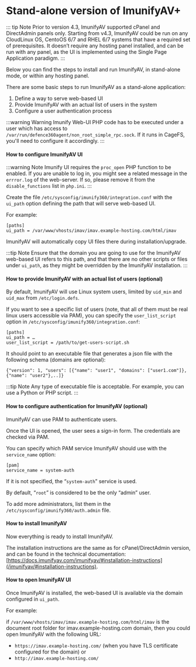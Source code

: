 # Stand-alone version of ImunifyAV+

::: tip Note
Prior to version 4.3, ImunifyAV supported cPanel and DirectAdmin panels only. Starting from v4.3, ImunifyAV could be run on any CloudLinux OS, CentoOS 6/7 and RHEL 6/7 systems that have a required set of prerequisites. It doesn’t require any hosting panel installed, and can be run with any panel, as the UI is implemented using the Single Page Application paradigm.
::: 

Below you can find the steps to install and run ImunifyAV, in stand-alone mode, or within any hosting panel.

There are some basic steps to run ImunifyAV as a stand-alone application:

1. Define a way to serve web-based UI
2. Provide ImunifyAV with an actual list of users in the system
3. Configure a user authentication process

:::warning Warning
Imunify Web-UI PHP code has to be executed under a user which has access to `/var/run/defence360agent/non_root_simple_rpc.sock`. If it runs in CageFS, you'll need to configure it accordingly.
:::

#### How to configure ImunifyAV UI

:::warning Note
Imunify UI requires the `proc_open` PHP function to be enabled. If you are unable to log in, you might see a related message in the `errror.log` of the web-server.
If so, please remove it from the `disable_functions` list in `php.ini`.
:::

Create the file `/etc/sysconfig/imunify360/integration.conf` with the `ui_path` option defining the path that will serve web-based UI.

For example:

```
[paths]
ui_path = /var/www/vhosts/imav/imav.example-hosting.com/html/imav
```

ImunifyAV will automatically copy UI files there during installation/upgrade.

:::tip Note
Ensure that the domain you are going to use for the ImunifyAV web-based UI refers to this path, and that there are no other scripts or files under `ui_path`, as they might be overridden by the ImunifyAV installation.
:::

#### How to provide ImunifyAV with an actual list of users (optional)

By default, ImunifyAV will use Linux system users, limited by `uid_min` and `uid_max` from `/etc/login.defs`.

If you want to see a specific list of users (note, that all of them must be real linux users accessible via PAM), you can specify the `user_list_script` option in `/etc/sysconfig/imunify360/integration.conf`:

```
[paths]
ui_path = …
user_list_script = /path/to/get-users-script.sh
```

It should point to an executable file that generates a json file with the following schema (domains are optional):

```
{"version": 1, "users": [{"name": "user1", "domains": ["user1.com"]}, {"name": "user2"},..]}
```

:::tip Note
Any type of executable file is acceptable. For example, you can use a Python or PHP script.
:::

#### How to configure authentication for ImunifyAV (optional) 

ImunifyAV can use PAM to authenticate users.

Once the UI is opened, the user sees a sign-in form. The credentials are checked via PAM.

You can specify which PAM service ImunifyAV should use with the `service_name` option:

```
[pam]
service_name = system-auth
```

If it is not specified, the “`system-auth`” service is used.

By default, “`root`” is considered to be the only “admin” user.

To add more administrators, list them in the `/etc/sysconfig/imunify360/auth.admin` file.

#### How to install ImunifyAV

Now everything is ready to install ImunifyAV.

The installation instructions are the same as for cPanel/DirectAdmin version, and can be found in the technical documentation: [https://docs.imunifyav.com/imunifyav/#installation-instructions](/imunifyav/#installation-instructions).

#### How to open ImunifyAV UI

Once ImunifyAV is installed, the web-based UI is available via the domain configured in `ui_path`.

For example:

if `/var/www/vhosts/imav/imav.example-hosting.com/html/imav` is the document root folder for imav.example-hosting.com domain, then you could open ImunifyAV with the following URL:

* `https://imav.example-hosting.com/` (when you have TLS certificate configured for the domain)
or 
* `http://imav.example-hosting.com/`










